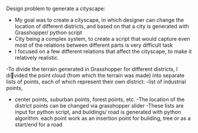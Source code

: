 Design problem to generate a cityscape:

- My goal was to create a cityscape, in which designer can change the location of different districts, and based on that a city is generated with Grasshopper/ python script
- City being a complex system, to create a script that would capture even most of the relations between different parts is very difficult task
- I focused on a few different relations that affect the cityscape, to make it relatively realistic.


-To divide the terrain generated in Grasshopper for different districts, I divided the point cloud (from which the terrain was made) into separate 
lists of points, each of which represent their own district: 
  -list of industrial points,
  - center points, suburban points, forest points, etc.
-The location of the district points can be changed via grasshopper slider
-These lists are input for python script, and buildings/ road is generated with python algorithm. each point work as an insertion point for building, tree or as a start/end 
  for a road

